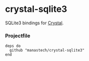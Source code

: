 # crystal-sqlite3

SQLite3 bindings for [Crystal](http://crystal-lang.org/).

### Projectfile

```crystal
deps do
  github "manastech/crystal-sqlite3"
end
```
